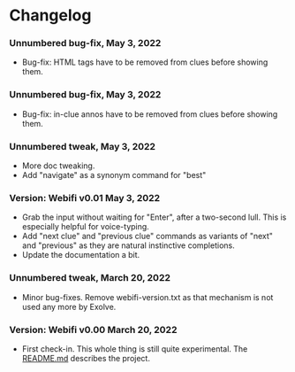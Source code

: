 # Changelog

### Unnumbered bug-fix, May 3, 2022

- Bug-fix: HTML tags have to be removed from clues before showing them.

### Unnumbered bug-fix, May 3, 2022

- Bug-fix: in-clue annos have to be removed from clues before showing them.

### Unnumbered tweak, May 3, 2022

- More doc tweaking.
- Add "navigate" as a synonym command for "best"

### Version: Webifi v0.01 May 3, 2022

- Grab the input without waiting for "Enter", after a two-second lull.
  This is especially helpful for voice-typing.
- Add "next clue" and "previous clue" commands as variants of "next"
  and "previous" as they are natural instinctive completions.
- Update the documentation a bit.

### Unnumbered tweak, March 20, 2022

- Minor bug-fixes. Remove webifi-version.txt as that mechanism
  is not used any more by Exolve.

### Version: Webifi v0.00 March 20, 2022

- First check-in. This whole thing is still quite experimental.
  The [README.md](README.md) describes the project.

